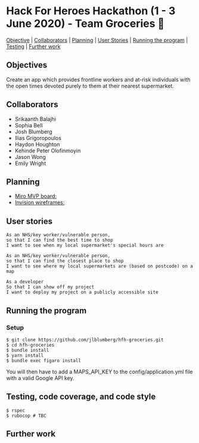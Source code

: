 # Hack For Heroes Hackathon (1 - 3 June 2020) - Team Groceries 🛒

[Objective](#objective) | [Collaborators](#collaborators) | [Planning](#planning) | [User Stories](#user_stories) | [Running the program](#running_the_program) | [Testing](#testing) | [Further work](#further_work) 

## <a name="objectives">Objectives</a>

Create an app which provides frontline workers and at-risk individuals with the open times devoted purely to them at their
nearest supermarket.

## <a name="collaborators">Collaborators</a>

- Srikaanth Balajhi
- Sophia Bell
- Josh Blumberg
- Ilias Grigoropoulos
- Haydon Houghton
- Kehinde Peter Olofinmoyin
- Jason Wong
- Emily Wright

## <a name="planning">Planning</a>

- [Miro MVP board:](https://miro.com/app/board/o9J_kr0yDm4=/)
- [Invision wireframes:](https://jason842465.invisionapp.com/freehand/hfh-groceries-K7tpa9Jf9?v=vjZVtVETrCEbCjPjKYYovg%3D%3D&linkshare=urlcopied)

## <a name="user_stories">User stories</a>

```
As an NHS/key worker/vulnerable person,
so that I can find the best time to shop
I want to see when my local supermarket's special hours are
```
```
As an NHS/key worker/vulnerable person,
so that I can find the closest place to shop
I want to see where my local supermarkets are (based on postcode) on a map
```
```
As a developer
So that I can show off my project
I want to deploy my project on a publicly accessible site
```

## <a name="running_the_program">Running the program</a>

### Setup
```
$ git clone https://github.com/jlblumberg/hfh-groceries.git
$ cd hfh-groceries
$ bundle install
$ yarn install
$ bundle exec figaro install
```
You will then have to add a MAPS_API_KEY to the config/application.yml file with a valid Google API key.

## <a name="testing">Testing, code coverage, and code style</a>
```
$ rspec 
$ rubocop # TBC
```

## <a name="further_work">Further work</a>
